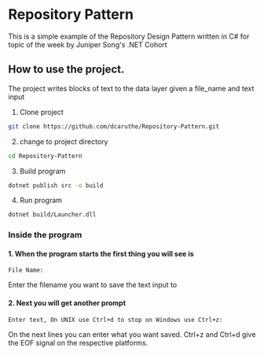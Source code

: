 # Repository Pattern
This is a simple example of the Repository Design Pattern written in C# for topic of the week by Juniper Song's .NET Cohort
## How to use the project.
The project writes blocks of text to the data layer given a file_name and text input
1. Clone project
```bash
git clone https://github.com/dcaruthe/Repository-Pattern.git
```
2. change to project directory
```bash
cd Repository-Pattern
```
3. Build program
```bash
dotnet publish src -o build 
```
4. Run program
```bash
dotnet build/Launcher.dll
```
### Inside the program
#### 1. When the program starts the first thing you will see is
```
File Name: 
```
Enter the filename you want to save the text input to
#### 2. Next you will get another prompt 
```
Enter text, On UNIX use Ctrl+d to stop on Windows use Ctrl+z:
```
On the next lines you can enter what you want saved. Ctrl+z and Ctrl+d give the EOF signal on the respective platforms.
